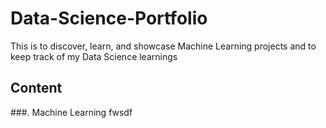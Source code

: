 # Data-Science-Portfolio
This is to discover, learn, and showcase Machine Learning projects and to keep track of my Data Science learnings

## Content

###. Machine Learning
fwsdf

